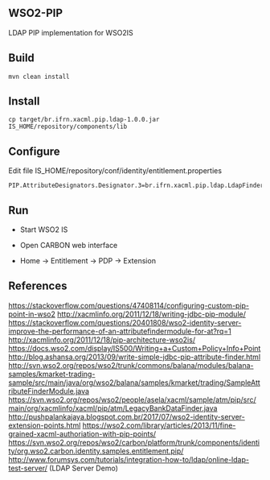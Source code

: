 ## WSO2-PIP

LDAP PIP implementation for WSO2IS


## Build

```
mvn clean install
```

## Install

```
cp target/br.ifrn.xacml.pip.ldap-1.0.0.jar IS_HOME/repository/components/lib
```

## Configure

Edit file IS_HOME/repository/conf/identity/entitlement.properties

```
PIP.AttributeDesignators.Designator.3=br.ifrn.xacml.pip.ldap.LdapFinder
```


## Run

- Start WSO2 IS

- Open CARBON web interface

- Home -> Entitlement -> PDP -> Extension


## References

https://stackoverflow.com/questions/47408114/configuring-custom-pip-point-in-wso2
http://xacmlinfo.org/2011/12/18/writing-jdbc-pip-module/
https://stackoverflow.com/questions/20401808/wso2-identity-server-improve-the-performance-of-an-attributefindermodule-for-at?rq=1
http://xacmlinfo.org/2011/12/18/pip-architecture-wso2is/
https://docs.wso2.com/display/IS500/Writing+a+Custom+Policy+Info+Point
http://blog.ashansa.org/2013/09/write-simple-jdbc-pip-attribute-finder.html
http://svn.wso2.org/repos/wso2/trunk/commons/balana/modules/balana-samples/kmarket-trading-sample/src/main/java/org/wso2/balana/samples/kmarket/trading/SampleAttributeFinderModule.java
https://svn.wso2.org/repos/wso2/people/asela/xacml/sample/atm/pip/src/main/org/xacmlinfo/xacml/pip/atm/LegacyBankDataFinder.java
http://pushpalankajaya.blogspot.com.br/2017/07/wso2-identity-server-extension-points.html
https://wso2.com/library/articles/2013/11/fine-grained-xacml-authoriation-with-pip-points/
https://svn.wso2.org/repos/wso2/carbon/platform/trunk/components/identity/org.wso2.carbon.identity.samples.entitlement.pip/
http://www.forumsys.com/tutorials/integration-how-to/ldap/online-ldap-test-server/ (LDAP Server Demo)
